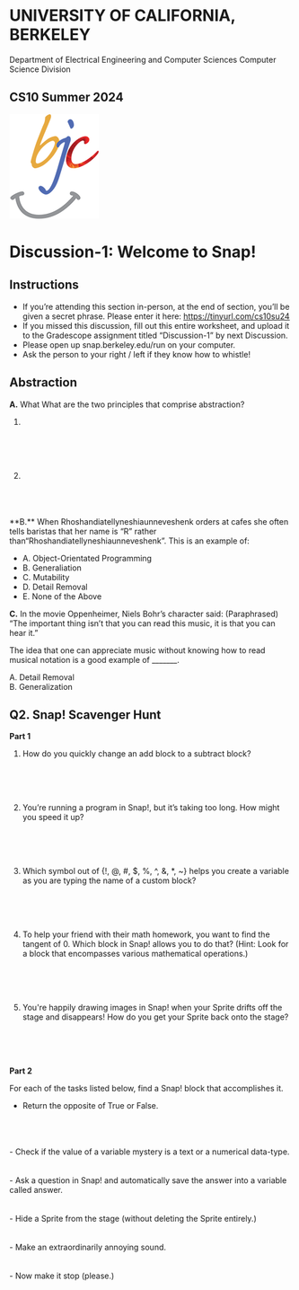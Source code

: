 
# UNIVERSITY OF CALIFORNIA, BERKELEY  
Department of Electrical Engineering and Computer Sciences Computer Science Division

## **CS10 Summer 2024** 

![The Beauty and Joy of Computing Logo](/assets/images/bjc-logo.png)

# Discussion-1: Welcome to Snap!

## **Instructions**

- If you’re attending this section in-person, at the end of section, you’ll be given a secret phrase. Please enter it here: <ins>https://tinyurl.com/cs10su24</ins>
- If you missed this discussion, fill out this entire worksheet, and upload it to the Gradescope assignment titled “Discussion-1” by next Discussion. 
- Please open up snap.berkeley.edu/run on your computer.
- Ask the person to your right / left if they know how to whistle!


## **Abstraction** 

**A.** What What are the two principles that comprise abstraction?  

1. 
<br/>
<br/>
<br/>

2. 
<br/>
<br/>
<br/> 
**B.** When Rhoshandiatellyneshiaunneveshenk orders at cafes she often tells baristas that her name is “R” rather than“Rhoshandiatellyneshiaunneveshenk”. This is an example of:

- A. Object-Orientated Programming  
- B. Generaliation  
- C. Mutability  
- D. Detail Removal  
- E. None of the Above  

**C.** In the movie Oppenheimer, Niels Bohr’s character said: (Paraphrased) “The important thing isn’t that you can read this music, it is that you can hear it.”


The idea that one can appreciate music without knowing how to read musical notation is a good example of _______.  

A. Detail Removal  
B. Generalization 


## **Q2. Snap! Scavenger Hunt**  

**Part 1**   
1. How do you quickly change an add block to a subtract block?
<br/>
<br/>
<br/>

2. You’re running a program in Snap!, but it’s taking too long. How might you speed it up? 
<br/>
<br/>
<br/>

3. Which symbol out of {!, @, #, $, %, ^, &, *, ~} helps you create a variable as you are typing the name of a custom block?
<br/>
<br/>
<br/>

4. To help your friend with their math homework, you want to find the tangent of 0. Which block in Snap! allows you to do that? (Hint: Look for a block that encompasses various mathematical operations.)
<br/>
<br/>
<br/>

5. You're happily drawing images in Snap! when your Sprite drifts off the stage and disappears! How do you get your Sprite back onto the stage?
<br/>
<br/>
<br/>

**Part 2**  

For each of the tasks listed below, find a Snap! block that accomplishes it.

- Return the opposite of True or False.
<br/>
<br/>
<br/>
- Check if the value of a variable mystery is a text or a numerical data-type.
<br/>
<br/>
<br/>
- Ask a question in Snap! and automatically save the answer into a variable called answer.
<br/>
<br/>
<br/>
- Hide a Sprite from the stage (without deleting the Sprite entirely.)
<br/>
<br/>
<br/>
- Make an extraordinarily annoying sound.
<br/>
<br/>
<br/>
- Now make it stop (please.)
<br/>
<br/>
<br/>

